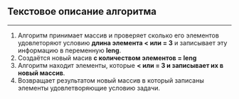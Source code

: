 ## Текстовое описание алгоритма
-------------------
1. Алгоритм принимает массив и проверяет сколько его элементов удовлеторяют условию __длина элемента < или = 3__ и записывает эту информацию в переменную **leng**.
2. Создаётся новый масив **с количеством элементов = leng**
3. Алгоритм находит элементы, которые **< или = 3 и записывает их в новый массив**.
4. Возвращает результатом новый массив в который записаны элементы удовлетворяющие условию задачи.